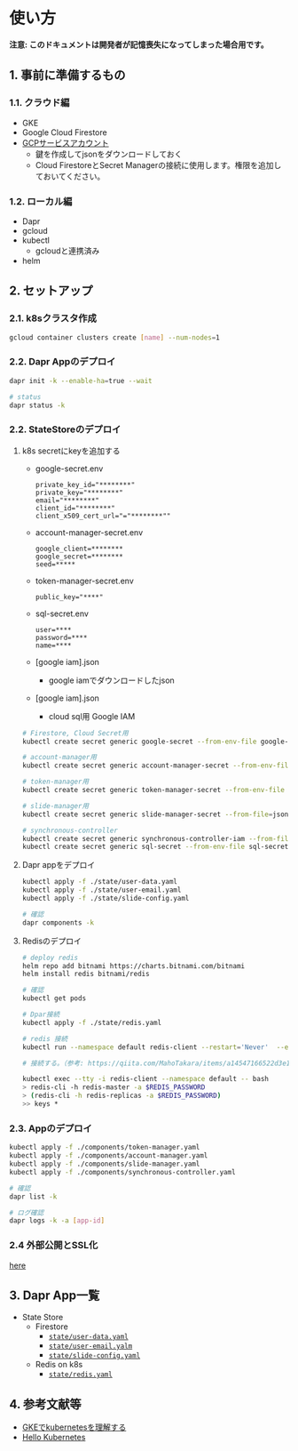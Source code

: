 # 使い方

**注意: このドキュメントは開発者が記憶喪失になってしまった場合用です。**

## 1. 事前に準備するもの

### 1.1. クラウド編

- GKE
- Google Cloud Firestore
- [GCPサービスアカウント](https://cloud.google.com/iam/docs/creating-managing-service-accounts?hl=ja)
  - 鍵を作成してjsonをダウンロードしておく
  - Cloud FirestoreとSecret Managerの接続に使用します。権限を追加しておいてください。

### 1.2. ローカル編

- Dapr
- gcloud
- kubectl
  - gcloudと連携済み
- helm

## 2. セットアップ

### 2.1. k8sクラスタ作成

```bash
gcloud container clusters create [name] --num-nodes=1
```

### 2.2. Dapr Appのデプロイ

```bash
dapr init -k --enable-ha=true --wait

# status
dapr status -k
```

### 2.2. StateStoreのデプロイ

1. k8s secretにkeyを追加する

    - google-secret.env

        ```env
        private_key_id="********"
        private_key="********"
        email="********"
        client_id="********"
        client_x509_cert_url="="********""
        ```

    - account-manager-secret.env

        ```env
        google_client=********
        google_secret=********
        seed=*****
        ```

    - token-manager-secret.env

        ```env
        public_key="****"
        ```

    - sql-secret.env

        ```env
        user=****
        password=****
        name=****
        ```

    - [google iam].json
      - google iamでダウンロードしたjson
    - [google iam].json
      - cloud sql用 Google IAM

    ```bash
    # Firestore, Cloud Secret用
    kubectl create secret generic google-secret --from-env-file google-secret.env

    # account-manager用
    kubectl create secret generic account-manager-secret --from-env-file account-manager-secret.env

    # token-manager用
    kubectl create secret generic token-manager-secret --from-env-file token-manager-secret.env

    # slide-manager用
    kubectl create secret generic slide-manager-secret --from-file=json=./[google iam].json

    # synchronous-controller
    kubectl create secret generic synchronous-controller-iam --from-file=service_account.json=./[google iam].json
    kubectl create secret generic sql-secret --from-env-file sql-secret.env
    ```

2. Dapr appをデプロイ

    ```bash
    kubectl apply -f ./state/user-data.yaml
    kubectl apply -f ./state/user-email.yaml
    kubectl apply -f ./state/slide-config.yaml

    # 確認
    dapr components -k
    ```

3. Redisのデプロイ

    ```bash
    # deploy redis
    helm repo add bitnami https://charts.bitnami.com/bitnami
    helm install redis bitnami/redis

    # 確認
    kubectl get pods

    # Dpar接続
    kubectl apply -f ./state/redis.yaml
    ```

    ```bash
    # redis 接続
    kubectl run --namespace default redis-client --restart='Never'  --env REDIS_PASSWORD=****  --image docker.io/bitnami/redis:6.2.5-debian-10-r0 --command -- sleep infinity

    # 接続する。（参考: https://qiita.com/MahoTakara/items/a14547166522d3e113a0#redis-cli%E3%81%8B%E3%82%89%E3%82%A2%E3%82%AF%E3%82%BB%E3%82%B9%E3%81%97%E3%81%A6%E5%8B%95%E4%BD%9C%E7%A2%BA%E8%AA%8D）

    kubectl exec --tty -i redis-client --namespace default -- bash
    > redis-cli -h redis-master -a $REDIS_PASSWORD
    > (redis-cli -h redis-replicas -a $REDIS_PASSWORD)
    >> keys *
    ```

### 2.3. Appのデプロイ

```bash
kubectl apply -f ./components/token-manager.yaml
kubectl apply -f ./components/account-manager.yaml
kubectl apply -f ./components/slide-manager.yaml
kubectl apply -f ./components/synchronous-controller.yaml

# 確認
dapr list -k

# ログ確認
dapr logs -k -a [app-id]
```

### 2.4 外部公開とSSL化

[here](./ssl.md)

## 3. Dapr App一覧

- State Store
  - Firestore
    - [`state/user-data.yaml`](../state/user-data.yaml)
    - [`state/user-email.yalm`](../state/user-email.yaml)
    - [`state/slide-config.yaml`](../state/slide-config.yaml)
  - Redis on k8s
    - [`state/redis.yaml`](../state/redis.yaml)

## 4. 参考文献等

- [GKEでkubernetesを理解する](https://qiita.com/ntoreg/items/74aa6de2f8f29b4a3b79)
- [Hello Kubernetes](https://github.com/dapr/quickstarts/tree/master/hello-kubernetes)
